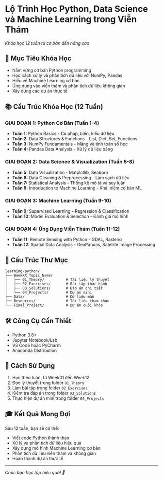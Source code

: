 # Lộ Trình Học Python, Data Science và Machine Learning trong Viễn Thám

_Khóa học 12 tuần từ cơ bản đến nâng cao_

## 🎯 Mục Tiêu Khóa Học

- Nắm vững cơ bản Python programming
- Học cách xử lý và phân tích dữ liệu với NumPy, Pandas
- Hiểu về Machine Learning cơ bản
- Ứng dụng vào viễn thám và phân tích dữ liệu không gian
- Xây dựng các dự án thực tế

## 📚 Cấu Trúc Khóa Học (12 Tuần)

### **GIAI ĐOẠN 1: Python Cơ Bản (Tuần 1-4)**

- **Tuần 1:** Python Basics - Cú pháp, biến, kiểu dữ liệu
- **Tuần 2:** Data Structures & Functions - List, Dict, Set, Functions
- **Tuần 3:** NumPy Fundamentals - Mảng và tính toán số học
- **Tuần 4:** Pandas Data Analysis - Xử lý dữ liệu bảng

### **GIAI ĐOẠN 2: Data Science & Visualization (Tuần 5-8)**

- **Tuần 5:** Data Visualization - Matplotlib, Seaborn
- **Tuần 6:** Data Cleaning & Preprocessing - Làm sạch dữ liệu
- **Tuần 7:** Statistical Analysis - Thống kê mô tả và suy luận
- **Tuần 8:** Introduction to Machine Learning - Khái niệm cơ bản ML

### **GIAI ĐOẠN 3: Machine Learning (Tuần 9-10)**

- **Tuần 9:** Supervised Learning - Regression & Classification
- **Tuần 10:** Model Evaluation & Selection - Đánh giá mô hình

### **GIAI ĐOẠN 4: Ứng Dụng Viễn Thám (Tuần 11-12)**

- **Tuần 11:** Remote Sensing with Python - GDAL, Rasterio
- **Tuần 12:** Spatial Data Analysis - GeoPandas, Satellite Image Processing

## 📁 Cấu Trúc Thư Mục

```
learning-python/
├── WeekXX_Topic_Name/
│   ├── 01_Theory/          # Tài liệu lý thuyết
│   ├── 02_Exercises/       # Bài tập thực hành
│   ├── 03_Solutions/       # Đáp án chi tiết
│   └── 04_Projects/        # Dự án mini
├── Data/                   # Dữ liệu mẫu
├── Resources/              # Tài liệu tham khảo
└── Final_Project/          # Dự án cuối khóa
```

## 🛠️ Công Cụ Cần Thiết

- Python 3.8+
- Jupyter Notebook/Lab
- VS Code hoặc PyCharm
- Anaconda Distribution

## 📖 Cách Sử Dụng

1. Học theo tuần, từ Week01 đến Week12
2. Đọc lý thuyết trong folder `01_Theory`
3. Làm bài tập trong folder `02_Exercises`
4. Kiểm tra đáp án trong folder `03_Solutions`
5. Thực hiện dự án mini trong folder `04_Projects`

## 🎓 Kết Quả Mong Đợi

Sau 12 tuần, bạn sẽ có thể:

- Viết code Python thành thạo
- Xử lý và phân tích dữ liệu hiệu quả
- Xây dựng mô hình Machine Learning cơ bản
- Phân tích dữ liệu viễn thám và không gian
- Hoàn thành dự án thực tế

---

_Chúc bạn học tập hiệu quả! 🚀_
